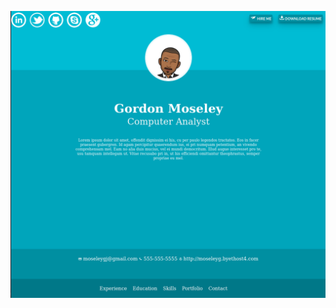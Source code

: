 ![Alt text](https://github.com/moseleygj/WebPages/blob/master/Material_Design/Screenshot%20from%202017-09-08%2015-29-06.png "screenshot")
